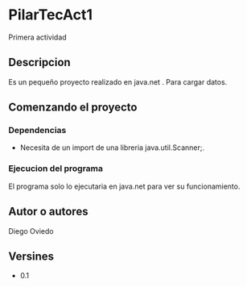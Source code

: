 
# PilarTecAct1
Primera actividad

## Descripcion

Es un pequeño proyecto realizado en java.net . Para cargar datos.  

## Comenzando el proyecto

### Dependencias

- Necesita de un import de una libreria java.util.Scanner;.

### Ejecucion del programa

El programa solo lo ejecutaria en java.net para ver su funcionamiento.

## Autor o autores

Diego Oviedo

## Versines

- 0.1
